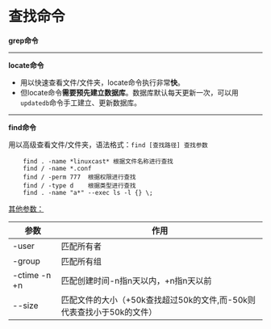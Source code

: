 # 查找命令
**grep命令**

---
**locate命令**
* 用以快速查看文件/文件夹，locate命令执行非常**快**。
* 但locate命令**需要预先建立数据库**。数据库默认每天更新一次，可以用```updatedb```命令手工建立、更新数据库。

---
**find命令**

用以高级查看文件/文件夹，语法格式：```find [查找路径] 查找参数```

		find . -name *linuxcast* 根据文件名称进行查找
		find / -name *.conf
		find / -perm 777  根据权限进行查找
		find / -type d    根据类型进行查找
		find . -name "a*" --exec ls -l {} \;

[其他参数：](http://www.linuxprobe.com/chapter02/#210)

| 参数 | 作用 |
| -- | -- |
| -user | 匹配所有者 |
| -group | 匹配所有组 |
| -ctime -n +n | 匹配创建时间-n指n天以内，+n指n天以前 |
| --size | 匹配文件的大小（+50k查找超过50k的文件,而-50k则代表查找小于50k的文件） |